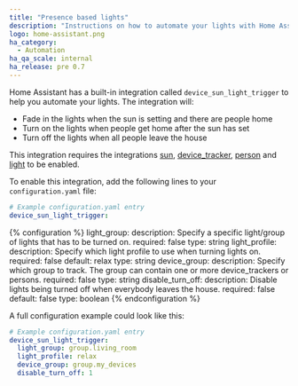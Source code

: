 ```yaml
---
title: "Presence based lights"
description: "Instructions on how to automate your lights with Home Assistant."
logo: home-assistant.png
ha_category:
  - Automation
ha_qa_scale: internal
ha_release: pre 0.7
---
```


Home Assistant has a built-in integration called `device_sun_light_trigger` to help you automate your lights. The integration will:

 * Fade in the lights when the sun is setting and there are people home
 * Turn on the lights when people get home after the sun has set
 * Turn off the lights when all people leave the house

This integration requires the integrations [sun](/components/sun/), [device_tracker](/components/device_tracker/), [person](/components/person/) and [light](/components/light/) to be enabled.

To enable this integration, add the following lines to your `configuration.yaml` file:

```yaml
# Example configuration.yaml entry
device_sun_light_trigger:
```

{% configuration %}
light_group:
  description: Specify a specific light/group of lights that has to be turned on.
  required: false
  type: string
light_profile:
  description: Specify which light profile to use when turning lights on.
  required: false
  default: relax
  type: string
device_group:
  description: Specify which group to track. The group can contain one or more device_trackers or persons.
  required: false
  type: string
disable_turn_off:
  description: Disable lights being turned off when everybody leaves the house.
  required: false
  default: false
  type: boolean
{% endconfiguration %}

A full configuration example could look like this:

```yaml
# Example configuration.yaml entry
device_sun_light_trigger:
  light_group: group.living_room
  light_profile: relax
  device_group: group.my_devices
  disable_turn_off: 1
``` 
